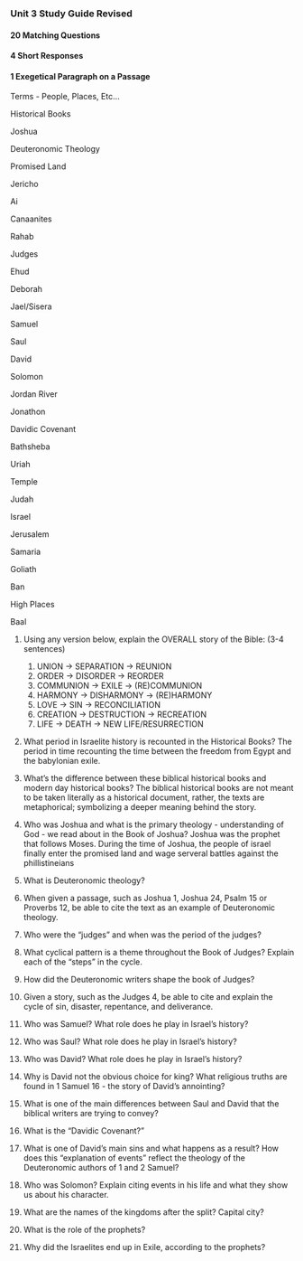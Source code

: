 ### Unit 3 Study Guide Revised

  

#### 20 Matching Questions

#### 4 Short Responses

#### 1 Exegetical Paragraph on a Passage

  

Terms - People, Places, Etc…

  

Historical Books

Joshua

Deuteronomic Theology

Promised Land

Jericho

Ai

Canaanites

Rahab

Judges

Ehud

Deborah

Jael/Sisera

Samuel

Saul

David

Solomon

Jordan River

Jonathon

Davidic Covenant

Bathsheba

Uriah

Temple

Judah

Israel

Jerusalem

Samaria

Goliath

Ban

High Places

Baal

  
  

1.  Using any version below, explain the OVERALL story of the Bible: (3-4 sentences)
	1. UNION -> SEPARATION -> REUNION
	2. ORDER -> DISORDER -> REORDER
	3. COMMUNION -> EXILE -> (RE)COMMUNION
	4. HARMONY -> DISHARMONY -> (RE)HARMONY
	5. LOVE -> SIN -> RECONCILIATION
	6. CREATION -> DESTRUCTION -> RECREATION
	7. LIFE -> DEATH -> NEW LIFE/RESURRECTION

2.  What period in Israelite history is recounted in the Historical Books?
	The period in time recounting the time between the freedom from Egypt and the babylonian exile.

3.  What’s the difference between these biblical historical books and modern day historical books?
	The biblical historical books are not meant to be taken literally as a historical document, rather, the texts are metaphorical; symbolizing a deeper meaning behind the story.

4.  Who was Joshua and what is the primary theology - understanding of God - we read about in the Book of Joshua?
	Joshua was the prophet that follows Moses. During the time of Joshua, the people of israel finally enter the promised land and wage serveral battles against the phillistineians

5.  What is Deuteronomic theology?
6.  When given a passage, such as Joshua 1, Joshua 24, Psalm 15 or Proverbs 12, be able to cite the text as an example of Deuteronomic theology.
7.  Who were the “judges” and when was the period of the judges?
8.  What cyclical pattern is a theme throughout the Book of Judges? Explain each of the “steps” in the cycle.
9.  How did the Deuteronomic writers shape the book of Judges?
10.  Given a story, such as the Judges 4, be able to cite and explain the cycle of sin, disaster, repentance, and deliverance. 
11.  Who was Samuel? What role does he play in Israel’s history?
12.  Who was Saul? What role does he play in Israel’s history?
13.  Who was David? What role does he play in Israel’s history?
14.  Why is David not the obvious choice for king? What religious truths are found in 1 Samuel 16 - the story of David’s annointing?
15.  What is one of the main differences between Saul and David that the biblical writers are trying to convey?
16.  What is the “Davidic Covenant?” 
17.  What is one of David’s main sins and what happens as a result? How does this “explanation of events” reflect the theology of the Deuteronomic authors of 1 and 2 Samuel?
18.  Who was Solomon? Explain citing events in his life and what they show us about his character.
29.  What are the names of the kingdoms after the split? Capital city?
20.  What is the role of the prophets?
21.  Why did the Israelites end up in Exile, according to the prophets?